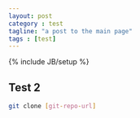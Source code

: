 ```yaml
---
layout: post
category : test
tagline: "a post to the main page"
tags : [test]
---
```

{% include JB/setup %}

## Test 2
```sh
git clone [git-repo-url]
```